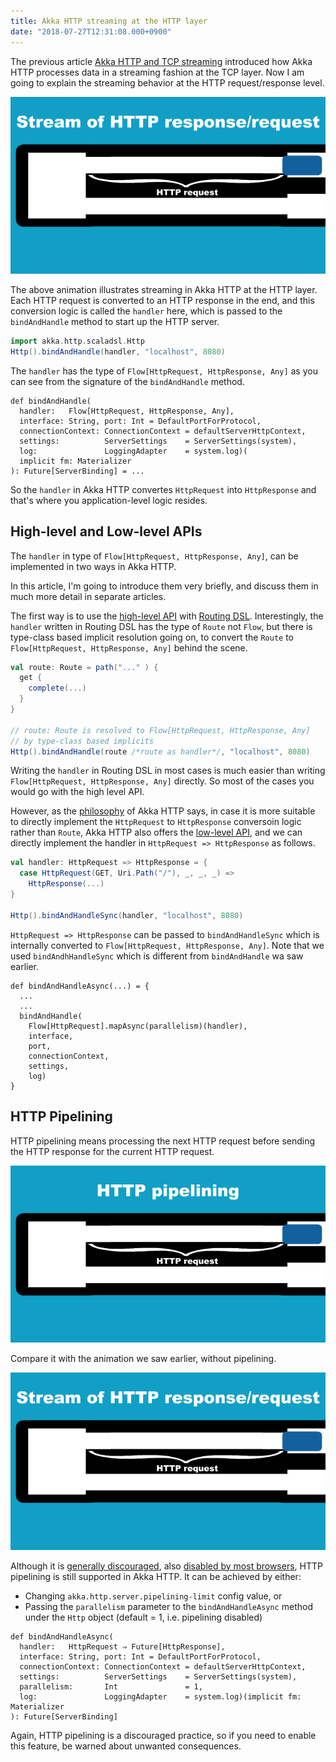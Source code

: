 ```yaml
---
title: Akka HTTP streaming at the HTTP layer
date: "2018-07-27T12:31:08.000+0900"
---
```


The previous article [Akka HTTP and TCP streaming](./akka-http-tcp-streaming/) introduced how Akka HTTP processes data in a streaming fashion at the TCP layer. Now I am going to explain the streaming behavior at the HTTP request/response level. 

![http-streaming](./http-streaming.gif)

The above animation illustrates streaming in Akka HTTP at the HTTP layer. Each HTTP request is converted to an HTTP response in the end, and this conversion logic is called the `handler` here, which is passed to the `bindAndHandle` method to start up the HTTP server.

```scala
import akka.http.scaladsl.Http
Http().bindAndHandle(handler, "localhost", 8080)
```

The `handler` has the type of `Flow[HttpRequest, HttpResponse, Any]` as you can see from the signature of the `bindAndHandle` method.

```scala{2}
def bindAndHandle(
  handler:   Flow[HttpRequest, HttpResponse, Any],
  interface: String, port: Int = DefaultPortForProtocol,
  connectionContext: ConnectionContext = defaultServerHttpContext,
  settings:          ServerSettings    = ServerSettings(system),
  log:               LoggingAdapter    = system.log)(
  implicit fm: Materializer
): Future[ServerBinding] = ...
```

So the `handler` in Akka HTTP convertes `HttpRequest` into `HttpResponse` and that's where you application-level logic resides.

## High-level and Low-level APIs

The `handler` in type of  `Flow[HttpRequest, HttpResponse, Any]`, can be implemented in two ways in Akka HTTP.

In this article, I'm going to introduce them very briefly, and discuss them in much more detail in separate articles.

The first way is to use the [high-level API](https://doc.akka.io/docs/akka-http/current/introduction.html#routing-dsl-for-http-servers) with [Routing DSL](https://doc.akka.io/docs/akka-http/current/routing-dsl/index.html). Interestingly, the `handler` written in Routing DSL has the type of `Route` not `Flow`, but there is type-class based implicit resolution going on, to convert the `Route` to `Flow[HttpRequest, HttpResponse, Any]` behind the scene.

```scala
val route: Route = path("..." ) {
  get {
    complete(...)
  }
}

// route: Route is resolved to Flow[HttpRequest, HttpResponse, Any]
// by type-class based implicits
Http().bindAndHandle(route /*route as handler*/, "localhost", 8080)
```

Writing the `handler` in Routing DSL in most cases is much easier than writing `Flow[HttpRequest, HttpResponse, Any]` directly. So most of the cases you would go with the high level API. 


However, as the [philosophy](https://doc.akka.io/docs/akka-http/current/introduction.html#philosophy) of Akka HTTP says, in case it is more suitable to directly implement the `HttpRequest` to `HttpResponse` conversoin logic rather than `Route`, Akka HTTP also offers the [low-level API](https://doc.akka.io/docs/akka-http/current/introduction.html#low-level-http-server-apis), and we can directly implement the handler in `HttpRequest => HttpResponse` as follows.

```scala
val handler: HttpRequest => HttpResponse = {
  case HttpRequest(GET, Uri.Path("/"), _, _, _) =>
    HttpResponse(...)
}

Http().bindAndHandleSync(handler, "localhost", 8080)
```

`HttpRequest => HttpResponse` can be passed to `bindAndHandleSync` which is internally converted to `Flow[HttpRequest, HttpResponse, Any]`. Note that we used `bindAndhHandleSync` which is different from `bindAndHandle` wa saw earlier.

```scala{5}
def bindAndHandleAsync(...) = { 
  ...
  ...
  bindAndHandle(
    Flow[HttpRequest].mapAsync(parallelism)(handler),
    interface,
    port,
    connectionContext,
    settings,
    log)
}

```
## HTTP Pipelining

HTTP pipelining means processing the next HTTP request before sending the HTTP response for the current HTTP request. 

![http-pipelining](http-pipelining.gif)

Compare it with the animation we saw earlier, without pipelining.

![http-streaming](./http-streaming.gif)

Although it is [generally discouraged](https://doc.akka.io/docs/akka-http/current/server-side/low-level-api.html#controlling-server-parallelism), also [disabled by most browsers](https://en.wikipedia.org/w/index.php?title=HTTP_pipelining&oldid=700966692#Implementation_in_web_browsers), HTTP pipelining is still supported in Akka HTTP. It can be achieved by either:

- Changing `akka.http.server.pipelining-limit` config value, or
- Passing the `parallelism` parameter to the `bindAndHandleAsync` method under the `Http` object (default = 1, i.e. pipelining disabled)

```scala{6}
def bindAndHandleAsync(
  handler:   HttpRequest ⇒ Future[HttpResponse],
  interface: String, port: Int = DefaultPortForProtocol,
  connectionContext: ConnectionContext = defaultServerHttpContext,
  settings:          ServerSettings    = ServerSettings(system),
  parallelism:       Int               = 1,
  log:               LoggingAdapter    = system.log)(implicit fm: Materializer
): Future[ServerBinding]
```    

Again, HTTP pipelining is a discouraged practice, so if you need to enable this feature, be warned about unwanted consequences.